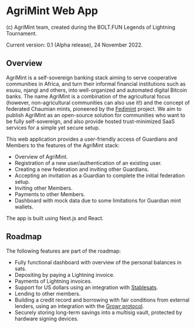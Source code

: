 # AgriMint Web App

(c) AgriMint team, created during the BOLT.FUN Legends of Lightning Tournament.

Current version: 0.1 (Alpha release), 24 November 2022.

## Overview

AgriMint is a self-sovereign banking stack aiming to serve cooperative communities in Africa, and turn their informal financial institutions such as esusu, njangi and others, into well-organized and automated digital Bitcoin banks. The name AgriMint is a combination of the agricultural focus (however, non-agricultural communities can also use it!) and the concept of federated Chaumian mints, pioneered by the [Fedimint](https://fedimint.org) project. We aim to publish AgriMint as an open-source solution for communities who want to be fully self-sovereign, and also provide hosted trust-minimized SaaS services for a simple yet secure setup.

This web application provides a user-friendly access of Guardians and Members to the features of the AgriMint stack:
- Overview of AgriMint.
- Registration of a new user/authentication of an existing user.
- Creating a new federation and inviting other Guardians.
- Accepting an invitation as a Guardian to complete the initial federation setup.
- Inviting other Members.
- Payments to other Members.
- Dashboard with mock data due to some limitations for Guardian mint wallets.

The app is built using Next.js and React.

## Roadmap

The following features are part of the roadmap:
- Fully functional dashboard with overview of the personal balances in sats.
- Depositing by paying a Lightning invoice.
- Payments of Lightning invoices.
- Support for US dollars using an integration with [Stablesats](https://stablesats.com/).
- Lending to other members.
- Building a credit record and borrowing with fair conditions from external lenders, using an integration with the [Growr protocol](https://growr.xyz/protocol).
- Securely storing long-term savings into a multisig vault, protected by hardware signing devices.